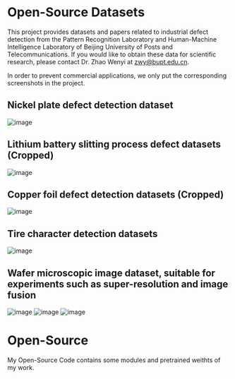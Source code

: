 # Open-Source Datasets
This project provides datasets and papers related to industrial defect detection from the Pattern Recognition Laboratory and Human-Machine Intelligence Laboratory of Beijing University of Posts and Telecommunications. If you would like to obtain these data for scientific research, please contact Dr. Zhao Wenyi at zwy@bupt.edu.cn.

In order to prevent commercial applications, we only put the corresponding screenshots in the project.

## Nickel plate defect detection dataset
![image](https://github.com/WilyZhao8/Open-Source/assets/32591619/bc99707c-8c33-429a-8bf0-8f80965550e3)


## Lithium battery slitting process defect datasets (Cropped)
![image](https://github.com/WilyZhao8/Open-Source/assets/32591619/d5dac58c-9cc5-41f9-8e42-89c3cf27e145)


## Copper foil defect detection datasets (Cropped)
![image](https://github.com/WilyZhao8/Open-Source/assets/32591619/ea896913-5fab-4b4d-b34e-deaf49614dd0)


## Tire character detection datasets
![image](https://github.com/WilyZhao8/Open-Source/assets/32591619/6158130b-824a-435f-af04-2b69991df22f)


## Wafer microscopic image dataset, suitable for experiments such as super-resolution and image fusion
![image](https://github.com/WilyZhao8/Open-Source/assets/32591619/fc2d10df-baec-4845-9f1b-d45b41377270)
![image](https://github.com/WilyZhao8/Open-Source/assets/32591619/c165f780-c418-4d3b-8f16-9d34b5686d81)
![image](https://github.com/WilyZhao8/Open-Source/assets/32591619/e133fd89-2098-45ed-897b-91bf3faddf5a)


# Open-Source
My Open-Source Code contains some modules and pretrained weithts of my work.


